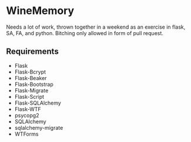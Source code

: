 WineMemory
==========

Needs a lot of work, thrown together in a weekend as an exercise in flask, SA, FA, and python.
Bitching only allowed in form of pull request.


Requirements
------------
- Flask
- Flask-Bcrypt
- Flask-Beaker
- Flask-Bootstrap
- Flask-Migrate
- Flask-Script
- Flask-SQLAlchemy
- Flask-WTF
- psycopg2
- SQLAlchemy
- sqlalchemy-migrate
- WTForms
